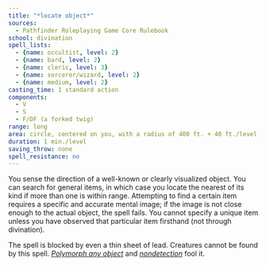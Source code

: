```yaml
---
title: "*locate object*"
sources:
  - Pathfinder Roleplaying Game Core Rulebook
school: divination
spell_lists:
  - {name: occultist, level: 2}
  - {name: bard, level: 2}
  - {name: cleric, level: 3}
  - {name: sorcerer/wizard, level: 2}
  - {name: medium, level: 2}
casting_time: 1 standard action
components:
  - V
  - S
  - F/DF (a forked twig)
range: long
area: circle, centered on you, with a radius of 400 ft. + 40 ft./level
duration: 1 min./level
saving_throw: none
spell_resistance: no
---
```


You sense the direction of a well-known or clearly visualized object. You can search for general items, in which case you locate the nearest of its kind if more than one is within range. Attempting to find a certain item requires a specific and accurate mental image; if the image is not close enough to the actual object, the spell fails. You cannot specify a unique item unless you have observed that particular item firsthand (not through divination).

The spell is blocked by even a thin sheet of lead. Creatures cannot be found by this spell. [*Polymorph any object*](/spells/polymorph-any-object/) and [*nondetection*](/spells/nondetection/) fool it.

